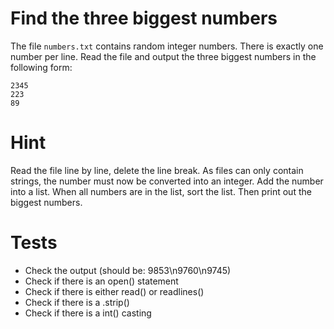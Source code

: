 # Find the three biggest numbers
The file `numbers.txt` contains random integer numbers. There is exactly one number per line. Read the file and output the three biggest numbers in the following form:

	2345
	223
	89
	
# Hint
Read the file line by line, delete the line break. As files can only contain strings, the number must now be converted into an integer. Add the number into a list. When all numbers are in the list, sort the list. Then print out the biggest numbers.


# Tests
- Check the output (should be: 9853\n9760\n9745)
- Check if there is an open() statement
- Check if there is either read() or readlines()
- Check if there is a .strip()
- Check if there is a int() casting